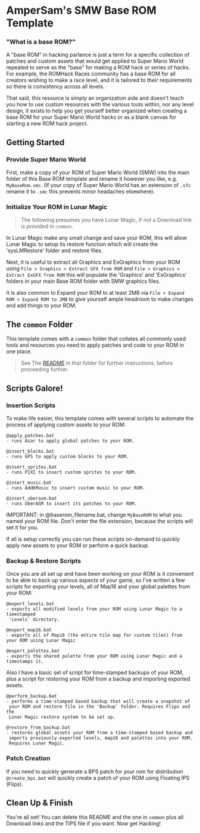 # AmperSam's SMW Base ROM Template

### "What is a base ROM?"

A "base ROM" in hacking parlance is just a term for a specific collection of patches and custom assets that would get applied to Super Mario World repeated to serve as the "base" for making a ROM hack or series of hacks. For example, the ROMHack Races community has a base ROM for all creators wishing to make a race level, and it is tailored to their requirements so there is consistency across all levels. 

That said, this resource is simply an organization aide and doesn't teach you how to use custom resources with the various tools within, nor any level design, it exists to help you get yourself better organized when creating a base ROM for your Super Mario World hacks or as a blank canvas for starting a new ROM hack project.


## Getting Started

### Provide Super Mario World

First, make a copy of your ROM of Super Mario World (SMW) into the main folder of this Base ROM template and rename it however you like, e.g. `MyBaseRom.smc`. (If your copy of Super Mario World has an extension of `.sfc` rename it to `.smc` this prevents minor headaches elsewhere).

### Initialize Your ROM in Lunar Magic

> The following presumes you have Lunar Magic, if not a Download link is provided in `common`.

In Lunar Magic make any small change and save your ROM, this will allow Lunar Magic to setup its restore function which will create the 'sysLMRestore' folder and restore files.

Next, it is useful to extract all Graphics and ExGraphics from your ROM using `File > Graphics > Extract GFX from ROM` and `File > Graphics > Extract ExGFX from ROM` this will populate the 'Graphics' and 'ExGraphics' folders in your main Base ROM folder with SMW graphics files.

It is also common to Expand your ROM to at least 2MB via `File > Expand ROM > Expand ROM to 2MB` to give yourself ample headroom to make changes and add things to your ROM.


## The `common` Folder

This template comes with a `common` folder that collates all commonly used tools and resources you need to apply patches and code to your ROM in one place.

> See The [README](/common/README.md) in that folder for further instructions, before proceeding further.


## Scripts Galore!

### Insertion Scripts

To make life easier, this template comes with several scripts to automate the process of applying custom assets to your ROM:
 

    @apply_patches.bat
    - runs Asar to apply global patches to your ROM. 

    @insert_blocks.bat
    - runs GPS to apply custom blocks to your ROM.
    
    @insert_sprites.bat
    - runs PIXI to insert custom sprites to your ROM.

    @insert_music.bat
    - runs AddKMusic to insert custom music to your ROM.
    
    @insert_uberasm.bat
    - runs UberASM to insert its patches to your ROM.

IMPORTANT: in @baserom_filename.bat, change `MyBaseROM` to what you named your ROM file. Don't enter the file extension, because the scripts will set it for you.

If all is setup correctly you can run these scripts on-demand to quickly apply new assets to your ROM or perform a quick backup.

### Backup & Restore Scripts

Once you are all set up and have been working on your ROM is it convenient to be able to back up various aspects of your game, so I've written a few scripts for exporting your levels, all of Map16 and your global palettes from your ROM:

    @export_levels.bat
    - exports all modified levels from your ROM using Lunar Magic to a timestamped
     'Levels' directory.

    @export_map16.bat
    - exports all of Map16 (the entire tile map for custom tiles) from your ROM using Lunar Magic

    @export_palettes.bat
    - exports the shared palette from your ROM using Lunar Magic and a timestamps it.
 
Also I have a basic set of script for time-stamped backups of your ROM, plus a script for restoring your ROM from a backup and importing exported assets.

    @perform_backup.bat
    - performs a time-stamped based backup that will create a snapshot of
     your ROM and restore file in the 'Backup' folder. Requires Flips and the
     Lunar Magic restore system to be set up.
    
    @restore_from_backup.bat
    - restores global assets your ROM from a time-stamped based backup and 
     imports previously-exported levels, map16 and palettes into your ROM.
     Requires Lunar Magic.

### Patch Creation

If you need to quickly generate a BPS patch for your rom for distribution `@create_bps.bat` will quickly create a patch of your ROM
using Floating IPS (Flips).

## Clean Up & Finish

You're all set! You can delete this README and the one in `common` plus all Download links and the TIPS file if you want. Now get Hacking!